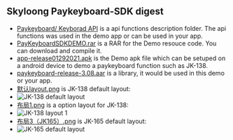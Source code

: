 ## Skyloong Paykeyboard-SDK digest 
*  [Paykeyboard/ Keyborad API](../Paykeyboard/Keyboard_API/JK_Doc) is a api functions description folder. The api functions was used in the demo app or can be used in your app.
*  [PayKeyboardSDKDEMO.rar](../Paykeyboard/PayKeyboardSDKDEMO.rar) is a RAR for the Demo resouce code. You can download and compile it.
*  [app-release01292021.apk](../app-release01292021.apk) is the Demo apk file which can be setuped on a android device to demo a paykeyboard function such as JK-138.
*  [paykeyboard-release-3.08.aar](../paykeyboard-release-3.08.aar) is a library, it would be used in this demo or your app.
*  [默认layout.png](../默认layout.png) is JK-138 default layout:
  * ![JK-138 default layout](../digest/默认layout.png)
*  [布局1.png](../布局1.png) is a option layout for JK-138:
  * ![JK-138 layout 1](../digest/布局1.png)
*  [布局3（JK165）.png](../布局3（JK165）.png) is JK-165 default layout:
  * ![JK-165 default layout](../digest/布局3（JK165）.png)
